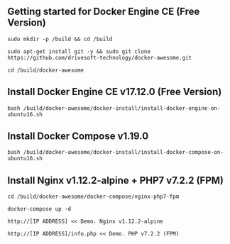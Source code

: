 Getting started for Docker Engine CE (Free Version)
---------------------------------------------------

```
sudo mkdir -p /build && cd /build

sudo apt-get install git -y && sudo git clone https://github.com/drivesoft-technology/docker-awesome.git

cd /build/docker-awesome
```


Install Docker Engine CE v17.12.0 (Free Version)
---------------------------------------------------

```
bash /build/docker-awesome/docker-install/install-docker-engine-on-ubuntu16.sh
```


Install Docker Compose v1.19.0
---------------------------------------------------

```
bash /build/docker-awesome/docker-install/install-docker-compose-on-ubuntu16.sh
```


Install Nginx v1.12.2-alpine + PHP7 v7.2.2 (FPM)
---------------------------------------------------

```
cd /build/docker-awesome/docker-compose/nginx-php7-fpm

docker-compose up -d
```

```
http://[IP ADDRESS] << Demo. Nginx v1.12.2-alpine

http://[IP ADDRESS]/info.php << Demo. PHP v7.2.2 (FPM)
```